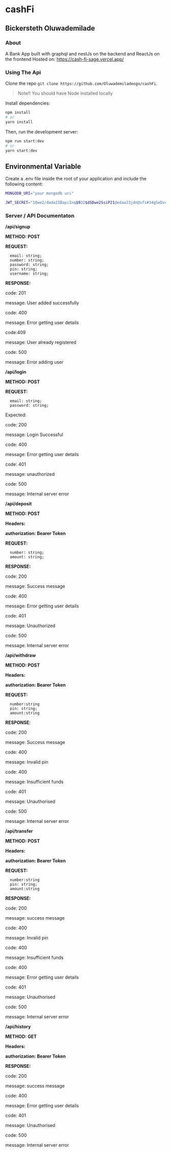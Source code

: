 # cashFi

## Bickersteth Oluwademilade

### About

A Bank App built with graphql and nestJs on the backend and ReactJs on the frontend
Hosted on: https://cash-fi-sage.vercel.app/

### Using The Api

Clone the repo `git clone https://github.com/Oluwademiladeogo/cashFi`.

> Note!! You should have Node installed locally

Install dependencies:

```bash
npm install
# or
yarn install
```

Then, run the development server:

```bash
npm run start:dev
# or
yarn start:dev
```

## Environmental Variable

Create a .env file inside the root of your application and include the following content:

```bash
MONGODB_URI="your mongodb uri"

JWT_SECRET="1Qwe2/dada2IBapiInq$932$dSDwe2SsiP21@edaa23jdn@sfs#34gSeDvcx"
```

### Server / API Documentaton

**/api/signup**

**METHOD: POST**

**REQUEST:**

```tsx
  email: string;
  number: string;
  password: string;
  pin: string;
  username: string;
```

**RESPONSE:**

code: 201

message: User added successfully

code: 400

message: Error getting user details

code:409

message: User already registered

code: 500

message: Error adding user

**/api/login**

**METHOD: POST**

**REQUEST:**

```tsx
  email: string;
  password: string;
```

Expected:

code: 200

message: Login Successful

code: 400

message: Error getting user details

code: 401

message: unauthorized

code: 500

message: Internal server error

**/api/deposit**

**METHOD: POST**

**Headers:**

**authorization: Bearer Token**

**REQUEST:**

```tsx
  number: string;
  amount: string;
```

**RESPONSE:**

code: 200

message: Success message

code: 400

message: Error getting user details

code: 401

message: Unauthorized

code: 500

message: Internal server error

**/api/withdraw**

**METHOD: POST**

**Headers:**

**authorization: Bearer Token**

**REQUEST:**

```tsx
  number:string
  pin: string;
  amount:string
```

**RESPONSE**:

code: 200

message: Success message

code: 400

message: Invalid pin

code: 400

message: Insufficient funds

code: 401

message: Unauthorised

code: 500

message: Internal server error

**/api/transfer**

**METHOD: POST**

**Headers:**

**authorization: Bearer Token**

**REQUEST:**

```tsx
  number:string
  pin: string;
  amount:string
```

**RESPONSE:**

code: 200

message: success message

code: 400

message: Invalid pin

code: 400

message: Insufficient funds

code: 400

message: Error getting user details

code: 401

message: Unauthorised

code: 500

message: Internal server error

**/api/history**

**METHOD: GET**

**Headers:**

**authorization: Bearer Token**

**RESPONSE:**

code: 200

message: success message

code: 400

message: Error getting user details

code: 401

message: Unauthorised

code: 500

message: Internal server error